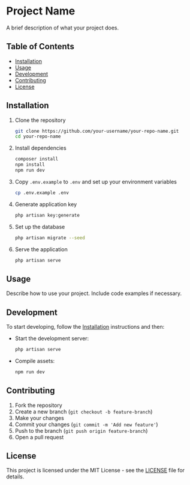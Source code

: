 # Project Name

A brief description of what your project does.

## Table of Contents

- [Installation](#installation)
- [Usage](#usage)
- [Development](#development)
- [Contributing](#contributing)
- [License](#license)

## Installation

1. Clone the repository
    ```bash
    git clone https://github.com/your-username/your-repo-name.git
    cd your-repo-name
    ```

2. Install dependencies
    ```bash
    composer install
    npm install
    npm run dev
    ```

3. Copy `.env.example` to `.env` and set up your environment variables
    ```bash
    cp .env.example .env
    ```

4. Generate application key
    ```bash
    php artisan key:generate
    ```

5. Set up the database
    ```bash
    php artisan migrate --seed
    ```

6. Serve the application
    ```bash
    php artisan serve
    ```

## Usage

Describe how to use your project. Include code examples if necessary.

## Development

To start developing, follow the [Installation](#installation) instructions and then:

- Start the development server:
    ```bash
    php artisan serve
    ```

- Compile assets:
    ```bash
    npm run dev
    ```

## Contributing

1. Fork the repository
2. Create a new branch (`git checkout -b feature-branch`)
3. Make your changes
4. Commit your changes (`git commit -m 'Add new feature'`)
5. Push to the branch (`git push origin feature-branch`)
6. Open a pull request

## License

This project is licensed under the MIT License - see the [LICENSE](LICENSE) file for details.
